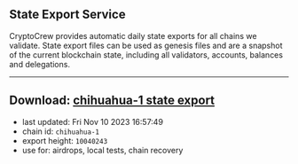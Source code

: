 ## State Export Service
CryptoCrew provides automatic daily state exports for all chains we validate. State export files can be used as genesis files and are a snapshot of the current blockchain state, including all validators, accounts, balances and delegations.

---
**Download: [chihuahua-1 state export](https://dl.ccvalidators.com/SERVICE/chihuahua/chihuahua-1_export_10040243.json)**
---

- last updated: Fri Nov 10 2023 16:57:49
- chain id: `chihuahua-1`
- export height: `10040243`
- use for: airdrops, local tests, chain recovery
